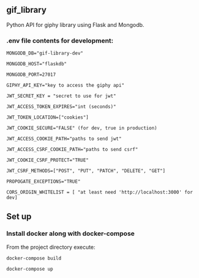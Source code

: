 ## gif_library
Python API for giphy library using Flask and Mongodb.


### .env file contents for development:

```MONGODB_DB="gif-library-dev"```

```MONGODB_HOST="flaskdb"```

```MONGODB_PORT=27017```

```GIPHY_API_KEY="key to access the giphy api"```

```JWT_SECRET_KEY = "secret to use for jwt"```

```JWT_ACCESS_TOKEN_EXPIRES="int (seconds)"```

```JWT_TOKEN_LOCATION=["cookies"]```

```JWT_COOKIE_SECURE="FALSE" (for dev, true in production)```

```JWT_ACCESS_COOKIE_PATH="paths to send jwt"```

```JWT_ACCESS_CSRF_COOKIE_PATH="paths to send csrf"```

```JWT_COOKIE_CSRF_PROTECT="TRUE"```

```JWT_CSRF_METHODS=["POST", "PUT", "PATCH", "DELETE", "GET"]```

```PROPOGATE_EXCEPTIONS="TRUE"```

```CORS_ORIGIN_WHITELIST = [ "at least need 'http://localhost:3000' for dev]```


## Set up
### Install docker along with docker-compose

From the project directory execute:

```docker-compose build```

```docker-compose up```
